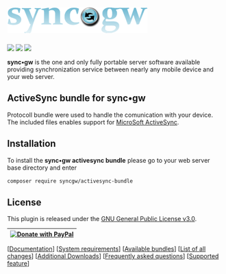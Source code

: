 # ![picture logo](https://github.com/syncgw/gui-bundle/blob/master/assets/syncgw.png "sync•gw") #
 
![](https://img.shields.io/packagist/v/syncgw/activesync-bundle.svg)
![](https://img.shields.io/packagist/l/syncgw/activesync-bundle.svg)
![](https://img.shields.io/packagist/dt/syncgw/activesync-bundle.svg)
 
**sync•gw** is the one and only fully portable server software available providing synchronization service between nearly any mobile device and your web server.

## ActiveSync bundle for sync•gw ##
Protocoll bundle were used to handle the comunication with your device. 
The included files enables support for [MicroSoft ActiveSync](http://en.wikipedia.org/wiki/Exchange_ActiveSync). 

## Installation ##
To install the **sync•gw activesync bundle** please go to your web server base directory and enter

```bash
composer require syncgw/activesync-bundle
```

## License ##
This plugin is released under the [GNU General Public License v3.0](./LICENSE).

|  <a href="https://www.paypal.com/donate/?hosted_button_id=DS6VK49NAFHEQ" target="_blank" rel="noopener">   <img src="https://www.paypalobjects.com/en_US/DK/i/btn/btn_donateCC_LG.gif" alt="Donate with PayPal"/> </a> | 
| --- | 

[[Documentation](https://github.com/syncgw/doc-bundle/blob/master/README.md)]
[[System requirements](https://github.com/syncgw/doc-bundle/blob/master/PreReqs.md)] 
[[Available bundles](https://github.com/syncgw/doc-bundle/blob/master/Packages.md)] 
[[List of all changes](https://github.com/syncgw/doc-bundle/blob/master/Changes.md)] 
[[Additional Downloads](https://github.com/syncgw/doc-bundle/blob/master/Downloads.md)] 
[[Frequently asked questions](https://github.com/syncgw/doc-bundle/blob/master/FAQ.md)] 
[[Supported feature](https://github.com/syncgw/doc-bundle/blob/master/Features.md)]
